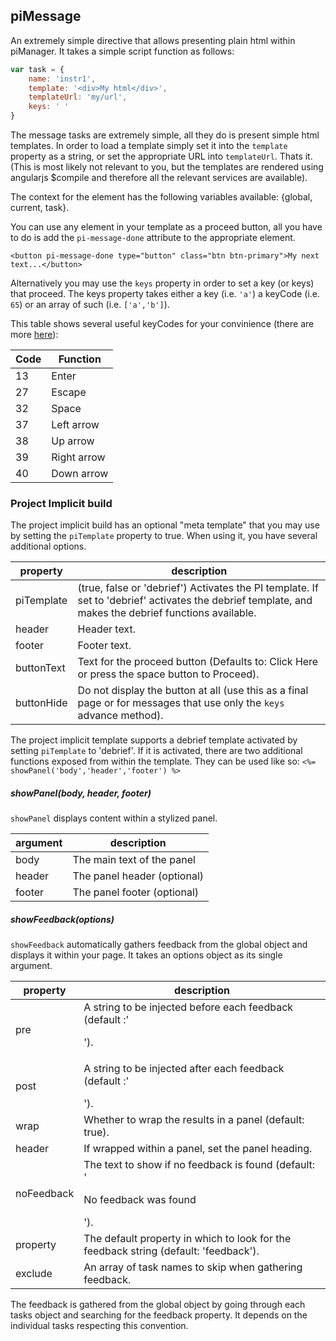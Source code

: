 
## piMessage

An extremely simple directive that allows presenting plain html within piManager. It takes a simple script function as follows:

```js
var task = {
    name: 'instr1',
    template: '<div>My html</div>',
    templateUrl: 'my/url',
    keys: ' '
}
```

The message tasks are extremely simple, all they do is present simple html templates. In order to load a template simply set it into the `template` property as a string, or set the appropriate URL into `templateUrl`. Thats it. 
(This is most likely not relevant to you, but the templates are rendered using angularjs $compile and therefore all the relevant services are available).

The context for the element has the following variables available: {global, current, task}.

You can use any element in your template as a proceed button, all you have to do is add the `pi-message-done` attribute to the appropriate element.

```
<button pi-message-done type="button" class="btn btn-primary">My next text...</button>
```

Alternatively you may use the `keys` property in order to set a key (or keys) that proceed. The keys property takes either a key (i.e. `'a'`) a keyCode (i.e. `65`) or an array of such (i.e. `['a','b']`).

This table shows several useful keyCodes for your convinience (there are more [here](http://www.cambiaresearch.com/articles/15/javascript-char-codes-key-codes)):

Code    | Function
------- | -----------
13      | Enter
27      | Escape
32      | Space
37      | Left arrow
38      | Up arrow
39      | Right arrow
40      | Down arrow

### Project Implicit build

The project implicit build has an optional "meta template" that you may use by setting the `piTemplate` property to true. When using it, you have several additional options.

property        | description
--------------- | ---------------------
piTemplate      | (true, false or 'debrief') Activates the PI template. If set to 'debrief' activates the debrief template, and makes the debrief functions available.
header          | Header text.
footer          | Footer text.
buttonText      | Text for the proceed button (Defaults to: Click Here or press the space button to Proceed).
buttonHide      | Do not display the button at all (use this as a final page or for messages that use only the `keys` advance method).

The project implicit template supports a debrief template activated by setting `piTemplate` to 'debrief'. If it is activated, there are two additional functions exposed from within the template.
They can be used like so: `<%= showPanel('body','header','footer') %>`

##### showPanel(body, header, footer)
`showPanel` displays content within a stylized panel.

argument        | description
--------------- | ---------------------
body            | The main text of the panel
header          | The panel header (optional)
footer          | The panel footer (optional)

##### showFeedback(options)
`showFeedback` automatically gathers feedback from the global object and displays it within your page. It takes an options object as its single argument.

property        | description
--------------- | ---------------------
pre             | A string to be injected before each feedback (default :'<p>').
post            | A string to be injected after each feedback (default :'</p>').
wrap            | Whether to wrap the results in a panel (default: true).
header          | If wrapped within a panel, set the panel heading.
noFeedback      | The text to show if no feedback is found (default: '<p>No feedback was found</p>').
property        | The default property in which to look for the feedback string (default: 'feedback').
exclude         | An array of task names to skip when gathering feedback.

The feedback is gathered from the global object by going through each tasks object and searching for the feedback property. It depends on the individual tasks respecting this convention.